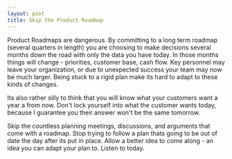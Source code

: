 ```yaml
---
layout: post
title: Skip the Product Roadmap
---
```


Product Roadmaps are dangerous. By committing to a long term roadmap (several
quarters in length) you are choosing to make decisions several months down the
road with only the data you have today. In those months things will change -
priorities, customer base, cash flow. Key personnel may leave your
organization, or due to unexpected success your team may now be much larger.
Being stuck to a rigid plan make its hard to adapt to these kinds of changes.

Its also rather silly to think that you will know what your customers want a
year a from now. Don't lock yourself into what the customer wants today,
because I guarantee you their answer won't be the same tomorrow.

Skip the countless planning meetings, discussions, and arguments that come with
a roadmap. Stop trying to follow a plan thats going to be out of date the day
after its put in place. Allow a better idea to come along - an idea you can
adapt your plan to. Listen to today.
